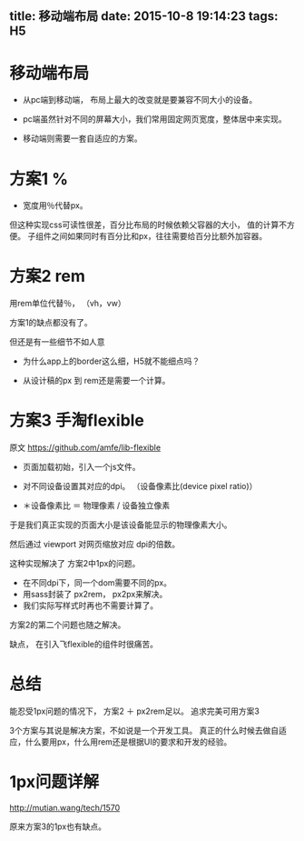title: 移动端布局
date: 2015-10-8 19:14:23
tags: H5
---
# 移动端布局

- 从pc端到移动端， 布局上最大的改变就是要兼容不同大小的设备。

- pc端虽然针对不同的屏幕大小，我们常用固定网页宽度，整体居中来实现。

- 移动端则需要一套自适应的方案。


# 方案1 %

- 宽度用％代替px。

但这种实现css可读性很差，百分比布局的时候依赖父容器的大小， 值的计算不方便。
子组件之间如果同时有百分比和px，往往需要给百分比额外加容器。



# 方案2 rem

用rem单位代替％， （vh，vw）

方案1的缺点都没有了。

但还是有一些细节不如人意

-  为什么app上的border这么细，H5就不能细点吗？

- 从设计稿的px 到 rem还是需要一个计算。


# 方案3 手淘flexible
原文 https://github.com/amfe/lib-flexible

- 页面加载初始，引入一个js文件。

- 对不同设备设置其对应的dpi。 （设备像素比(device pixel ratio)）

- ＊设备像素比 ＝ 物理像素 / 设备独立像素

于是我们真正实现的页面大小是该设备能显示的物理像素大小。

然后通过 viewport 对网页缩放对应 dpi的倍数。

这种实现解决了 方案2中1px的问题。


- 在不同dpi下，同一个dom需要不同的px。
- 用sass封装了 px2rem， px2px来解决。
- 我们实际写样式时再也不需要计算了。

方案2的第二个问题也随之解决。

缺点， 在引入飞flexible的组件时很痛苦。

# 总结
能忍受1px问题的情况下，
方案2 ＋ px2rem足以。
追求完美可用方案3

3个方案与其说是解决方案，不如说是一个开发工具。
真正的什么时候去做自适应，什么要用px，什么用rem还是根据UI的要求和开发的经验。




# 1px问题详解
http://mutian.wang/tech/1570

原来方案3的1px也有缺点。

